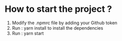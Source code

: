 # How to start the project ?

1. Modify the .npmrc file by adding your Github token
2. Run : yarn install to install the dependencies
3. Run : yarn start
